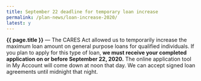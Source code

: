 ```yaml
---
title: September 22 deadline for temporary loan increase
permalink: /plan-news/loan-increase-2020/
latest: y
---
```


**{{ page.title }}** &#8212; The CARES Act allowed us to temporarily increase the maximum loan amount on general purpose loans for qualified individuals. If you plan to apply for this type of loan, **we must receive your completed application on or before September 22, 2020.** The online application tool in My Account will come down at noon that day. We can accept signed loan agreements until midnight that night.
